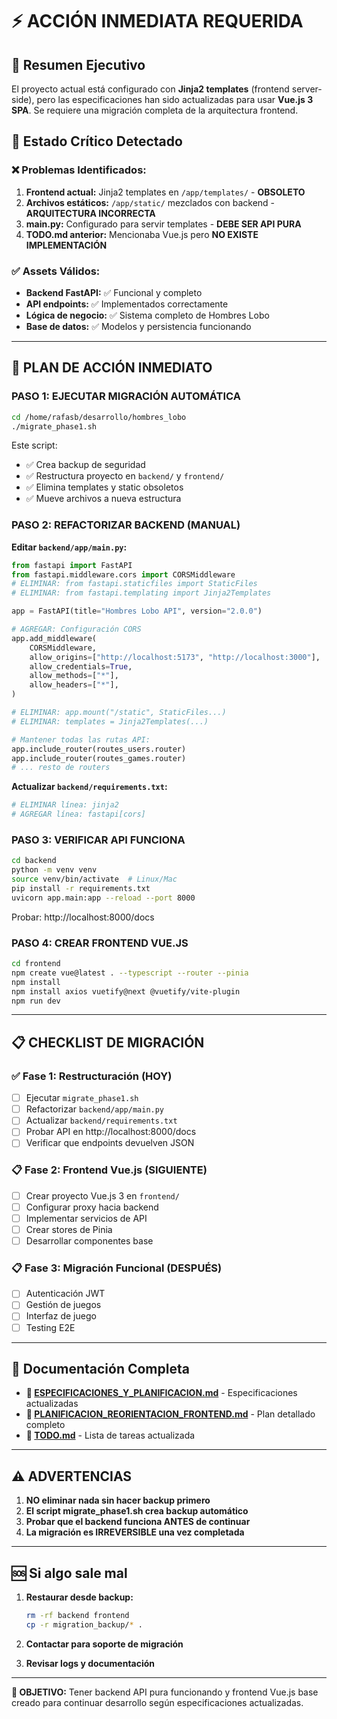 # ⚡ ACCIÓN INMEDIATA REQUERIDA

## 🎯 Resumen Ejecutivo

El proyecto actual está configurado con **Jinja2 templates** (frontend server-side), pero las especificaciones han sido actualizadas para usar **Vue.js 3 SPA**. Se requiere una migración completa de la arquitectura frontend.

## 🚨 Estado Crítico Detectado

### ❌ Problemas Identificados:
1. **Frontend actual:** Jinja2 templates en `/app/templates/` - **OBSOLETO**
2. **Archivos estáticos:** `/app/static/` mezclados con backend - **ARQUITECTURA INCORRECTA**
3. **main.py:** Configurado para servir templates - **DEBE SER API PURA**
4. **TODO.md anterior:** Mencionaba Vue.js pero **NO EXISTE IMPLEMENTACIÓN**

### ✅ Assets Válidos:
- **Backend FastAPI:** ✅ Funcional y completo
- **API endpoints:** ✅ Implementados correctamente
- **Lógica de negocio:** ✅ Sistema completo de Hombres Lobo
- **Base de datos:** ✅ Modelos y persistencia funcionando

---

## 🚀 PLAN DE ACCIÓN INMEDIATO

### **PASO 1: EJECUTAR MIGRACIÓN AUTOMÁTICA**
```bash
cd /home/rafasb/desarrollo/hombres_lobo
./migrate_phase1.sh
```

Este script:
- ✅ Crea backup de seguridad
- ✅ Restructura proyecto en `backend/` y `frontend/`
- ✅ Elimina templates y static obsoletos
- ✅ Mueve archivos a nueva estructura

### **PASO 2: REFACTORIZAR BACKEND (MANUAL)**

**Editar `backend/app/main.py`:**
```python
from fastapi import FastAPI
from fastapi.middleware.cors import CORSMiddleware
# ELIMINAR: from fastapi.staticfiles import StaticFiles
# ELIMINAR: from fastapi.templating import Jinja2Templates

app = FastAPI(title="Hombres Lobo API", version="2.0.0")

# AGREGAR: Configuración CORS
app.add_middleware(
    CORSMiddleware,
    allow_origins=["http://localhost:5173", "http://localhost:3000"],
    allow_credentials=True,
    allow_methods=["*"],
    allow_headers=["*"],
)

# ELIMINAR: app.mount("/static", StaticFiles...)
# ELIMINAR: templates = Jinja2Templates(...)

# Mantener todas las rutas API:
app.include_router(routes_users.router)
app.include_router(routes_games.router)
# ... resto de routers
```

**Actualizar `backend/requirements.txt`:**
```bash
# ELIMINAR línea: jinja2
# AGREGAR línea: fastapi[cors]
```

### **PASO 3: VERIFICAR API FUNCIONA**
```bash
cd backend
python -m venv venv
source venv/bin/activate  # Linux/Mac
pip install -r requirements.txt
uvicorn app.main:app --reload --port 8000
```

Probar: http://localhost:8000/docs

### **PASO 4: CREAR FRONTEND VUE.JS**
```bash
cd frontend
npm create vue@latest . --typescript --router --pinia
npm install
npm install axios vuetify@next @vuetify/vite-plugin
npm run dev
```

---

## 📋 CHECKLIST DE MIGRACIÓN

### ✅ Fase 1: Restructuración (HOY)
- [ ] Ejecutar `migrate_phase1.sh`
- [ ] Refactorizar `backend/app/main.py`
- [ ] Actualizar `backend/requirements.txt`
- [ ] Probar API en http://localhost:8000/docs
- [ ] Verificar que endpoints devuelven JSON

### 📋 Fase 2: Frontend Vue.js (SIGUIENTE)
- [ ] Crear proyecto Vue.js 3 en `frontend/`
- [ ] Configurar proxy hacia backend
- [ ] Implementar servicios de API
- [ ] Crear stores de Pinia
- [ ] Desarrollar componentes base

### 📋 Fase 3: Migración Funcional (DESPUÉS)
- [ ] Autenticación JWT
- [ ] Gestión de juegos
- [ ] Interfaz de juego
- [ ] Testing E2E

---

## 🔗 Documentación Completa

- **📄 [ESPECIFICACIONES_Y_PLANIFICACION.md](./doc/ESPECIFICACIONES_Y_PLANIFICACION.md)** - Especificaciones actualizadas
- **📄 [PLANIFICACION_REORIENTACION_FRONTEND.md](./doc/PLANIFICACION_REORIENTACION_FRONTEND.md)** - Plan detallado completo
- **📄 [TODO.md](./doc/TODO.md)** - Lista de tareas actualizada

---

## ⚠️ ADVERTENCIAS

1. **NO eliminar nada sin hacer backup primero**
2. **El script migrate_phase1.sh crea backup automático**
3. **Probar que el backend funciona ANTES de continuar**
4. **La migración es IRREVERSIBLE una vez completada**

---

## 🆘 Si algo sale mal

1. **Restaurar desde backup:**
   ```bash
   rm -rf backend frontend
   cp -r migration_backup/* .
   ```

2. **Contactar para soporte de migración**

3. **Revisar logs y documentación**

---

**🎯 OBJETIVO:** Tener backend API pura funcionando y frontend Vue.js base creado para continuar desarrollo según especificaciones actualizadas.
